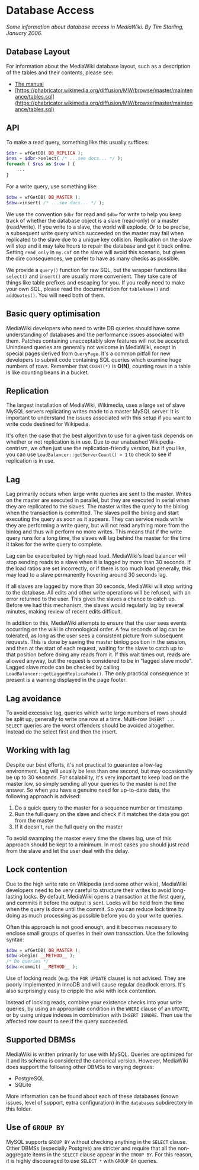 # Database Access

*Some information about database access in MediaWiki. By Tim Starling, January 2006.*

## Database Layout

For information about the MediaWiki database layout, such as a description of the tables and their contents, please see:

* [The manual](https://www.mediawiki.org/wiki/Manual:Database_layout)
* [https://phabricator.wikimedia.org/diffusion/MW/browse/master/maintenance/tables.sql](https://phabricator.wikimedia.org/diffusion/MW/browse/master/maintenance/tables.sql)


## API

To make a read query, something like this usually suffices:

```php
$dbr = wfGetDB( DB_REPLICA );
$res = $dbr->select( /* ...see docs... */ );
foreach ( $res as $row ) {
	...
}
```

For a write query, use something like:
```php
$dbw = wfGetDB( DB_MASTER );
$dbw->insert( /* ...see docs... */ );
```
We use the convention `$dbr` for read and `$dbw` for write to help you keep track of whether the database object is a slave (read-only) or a master (read/write). If you write to a slave, the world will explode. Or to be precise, a subsequent write query which succeeded on the master may fail when replicated to the slave due to a unique key collision. Replication on the slave will stop and it may take hours to repair the database and get it back online. Setting `read_only` in `my.cnf` on the slave will avoid this scenario, but given the dire consequences, we prefer to have as many checks as possible.

We provide a `query()` function for raw SQL, but the wrapper functions like `select()` and `insert()` are usually more convenient. They take care of things like table prefixes and escaping for you. If you really need to make your own SQL, please read the documentation for `tableName()` and `addQuotes()`. You will need both of them.


## Basic query optimisation

MediaWiki developers who need to write DB queries should have some understanding of databases and the performance issues associated with them. Patches containing unacceptably slow features will not be accepted. Unindexed queries are generally not welcome in MediaWiki, except in special pages derived from `QueryPage`. It's a common pitfall for new developers to submit code containing SQL queries which examine huge numbers of rows. Remember that `COUNT(*)` is **O(N)**, counting rows in a table is like counting beans in a bucket.

## Replication

The largest installation of MediaWiki, Wikimedia, uses a large set of slave MySQL servers replicating writes made to a master MySQL server. It is important to understand the issues associated with this setup if you want to write code destined for Wikipedia.

It's often the case that the best algorithm to use for a given task depends on whether or not replication is in use. Due to our unabashed Wikipedia-centrism, we often just use the replication-friendly version, but if you like, you can use `LoadBalancer::getServerCount() > 1` to check to see if replication is in use.

## Lag

Lag primarily occurs when large write queries are sent to the master. Writes on the master are executed in parallel, but they are executed in serial when they are replicated to the slaves. The master writes the query to the binlog when the transaction is committed. The slaves poll the binlog and start executing the query as soon as it appears. They can service reads while they are performing a write query, but will not read anything more from the binlog and thus will perform no more writes. This means that if the write query runs for a long time, the slaves will lag behind the master for the time it takes for the write query to complete.

Lag can be exacerbated by high read load. MediaWiki's load balancer will stop sending reads to a slave when it is lagged by more than 30 seconds. If the load ratios are set incorrectly, or if there is too much load generally, this may lead to a slave permanently hovering around 30 seconds lag.

If all slaves are lagged by more than 30 seconds, MediaWiki will stop writing to the database. All edits and other write operations will be refused, with an error returned to the user. This gives the slaves a chance to catch up. Before we had this mechanism, the slaves would regularly lag by several minutes, making review of recent edits difficult.

In addition to this, MediaWiki attempts to ensure that the user sees events occurring on the wiki in chronological order. A few seconds of lag can be tolerated, as long as the user sees a consistent picture from subsequent requests. This is done by saving the master binlog position in the session, and then at the start of each request, waiting for the slave to catch up to that position before doing any reads from it. If this wait times out, reads are allowed anyway, but the request is considered to be in "lagged slave mode". Lagged slave mode can be checked by calling `LoadBalancer::getLaggedReplicaMode()`. The only practical consequence at present is a warning displayed in the page footer.

## Lag avoidance

To avoid excessive lag, queries which write large numbers of rows should be split up, generally to write one row at a time. Multi-row `INSERT ... SELECT` queries are the worst offenders should be avoided altogether. Instead do the select first and then the insert.

## Working with lag

Despite our best efforts, it's not practical to guarantee a low-lag environment. Lag will usually be less than one second, but may occasionally be up to 30 seconds. For scalability, it's very important to keep load on the master low, so simply sending all your queries to the master is not the answer. So when you have a genuine need for up-to-date data, the following approach is advised:

1) Do a quick query to the master for a sequence number or timestamp
2) Run the full query on the slave and check if it matches the data you got
from the master
3) If it doesn't, run the full query on the master

To avoid swamping the master every time the slaves lag, use of this approach should be kept to a minimum. In most cases you should just read from the slave and let the user deal with the delay.

## Lock contention

Due to the high write rate on Wikipedia (and some other wikis), MediaWiki developers need to be very careful to structure their writes to avoid long-lasting locks. By default, MediaWiki opens a transaction at the first query, and commits it before the output is sent. Locks will be held from the time when the query is done until the commit. So you can reduce lock time by doing as much processing as possible before you do your write queries.

Often this approach is not good enough, and it becomes necessary to enclose small groups of queries in their own transaction. Use the following syntax:

```php
$dbw = wfGetDB( DB_MASTER );
$dbw->begin( __METHOD__ );
/* Do queries */
$dbw->commit( __METHOD__ );
```

Use of locking reads (e.g. the `FOR UPDATE` clause) is not advised. They are poorly implemented in InnoDB and will cause regular deadlock errors. It's also surprisingly easy to cripple the wiki with lock contention.

Instead of locking reads, combine your existence checks into your write queries, by using an appropriate condition in the `WHERE` clause of an `UPDATE`, or by using unique indexes in combination with `INSERT IGNORE`. Then use the affected row count to see if the query succeeded.

## Supported DBMSs

MediaWiki is written primarily for use with MySQL. Queries are optimized for it and its schema is considered the canonical version. However, MediaWiki does support the following other DBMSs to varying degrees:

* PostgreSQL
* SQLite

More information can be found about each of these databases (known issues, level of support, extra configuration) in the `databases` subdirectory in this folder.

## Use of `GROUP BY`

MySQL supports `GROUP BY` without checking anything in the `SELECT` clause.  Other DBMSs (especially Postgres) are stricter and require that all the  non-aggregate items in the `SELECT` clause appear in the `GROUP BY`. For this reason, it is highly discouraged to use `SELECT *` with `GROUP BY`  queries.
